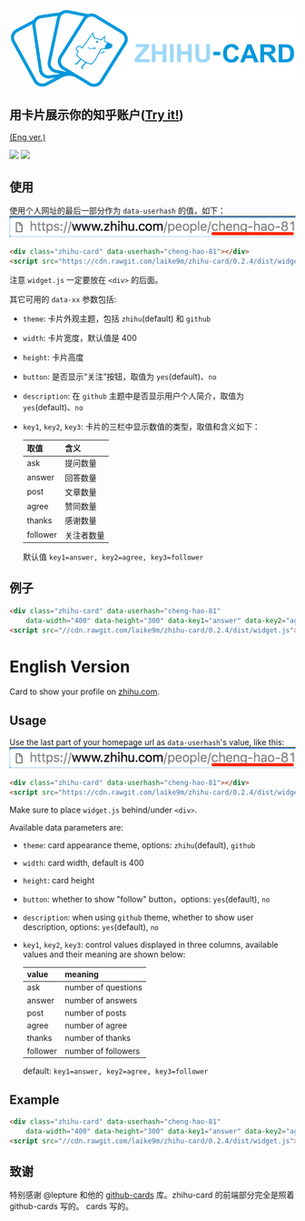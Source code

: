 ![](images/logo.png)

## 用卡片展示你的知乎账户(<a href="http://jsrun.net/pUKKp?uid=322" target="_blank">Try it!</a>) 

[(Eng ver.)](#english-version)  


<img src="https://raw.githubusercontent.com/laike9m/zhihu-card/master/images/chenghao-zhihu.png" width="400px">
<img src="https://raw.githubusercontent.com/laike9m/zhihu-card/master/images/chenghao.png" width="400px">

## 使用

使用个人网址的最后一部分作为 `data-userhash` 的值，如下：
![](images/uid.png)

```html
<div class="zhihu-card" data-userhash="cheng-hao-81"></div>
<script src="https://cdn.rawgit.com/laike9m/zhihu-card/0.2.4/dist/widget.js"></script>
```

注意 `widget.js` 一定要放在 `<div>` 的后面。

其它可用的 `data-xx` 参数包括:
* `theme`: 卡片外观主题，包括 `zhihu`(default) 和 `github`
* `width`: 卡片宽度，默认值是 400
* `height`: 卡片高度
* `button`: 是否显示“关注”按钮，取值为 `yes`(default)、`no`
* `description`: 在 `github` 主题中是否显示用户个人简介，取值为 `yes`(default)、`no`
* `key1`, `key2`, `key3`: 卡片的三栏中显示数值的类型，取值和含义如下：

  | 取值       | 含义    |
  | -------- | ----- |
  | ask      | 提问数量  |
  | answer   | 回答数量  |
  | post     | 文章数量  |
  | agree    | 赞同数量  |
  | thanks   | 感谢数量  |
  | follower | 关注者数量 |
    默认值 `key1=answer, key2=agree, key3=follower`

## 例子
```html
<div class="zhihu-card" data-userhash="cheng-hao-81"
    data-width="400" data-height="300" data-key1="answer" data-key2="agree" data-key3="post" data-theme="github"></div>
<script src="//cdn.rawgit.com/laike9m/zhihu-card/0.2.4/dist/widget.js"></script>
```

# English Version

Card to show your profile on [zhihu.com](https://www.zhihu.com/).

## Usage

Use the last part of your homepage url as `data-userhash`'s value, like this:
![](images/uid.png)

```html
<div class="zhihu-card" data-userhash="cheng-hao-81"></div>
<script src="https://cdn.rawgit.com/laike9m/zhihu-card/0.2.4/dist/widget.js"></script>
```

Make sure to place `widget.js` behind/under `<div>`.

Available data parameters are:
* `theme`: card appearance theme, options: `zhihu`(default), `github`
* `width`: card width, default is 400
* `height`: card height
* `button`: whether to show "follow" button，options: `yes`(default), `no`
* `description`: when using `github` theme, whether to show user description, options: `yes`(default), `no`
* `key1`, `key2`, `key3`: control values displayed in three columns, available values and their meaning are shown below:

  | value    | meaning             |
  | -------- | ------------------- |
  | ask      | number of questions |
  | answer   | number of answers   |
  | post     | number of posts     |
  | agree    | number of agree     |
  | thanks   | number of thanks    |
  | follower | number of followers |
    default: `key1=answer, key2=agree, key3=follower`

## Example
```html
<div class="zhihu-card" data-userhash="cheng-hao-81"
    data-width="400" data-height="300" data-key1="answer" data-key2="agree" data-key3="post" data-theme="github"></div>
<script src="//cdn.rawgit.com/laike9m/zhihu-card/0.2.4/dist/widget.js"></script>
```

## 致谢
特别感谢 @lepture 和他的 [github-cards](https://github.com/lepture/github-cards) 库。zhihu-card 的前端部分完全是照着 github-cards 写的。
cards 写的。
